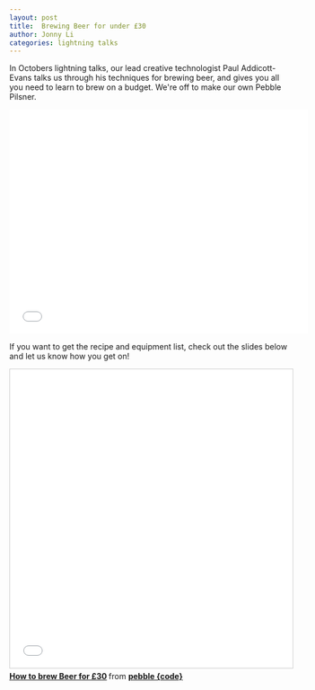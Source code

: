 ```yaml
---
layout: post
title:  Brewing Beer for under £30
author: Jonny Li
categories: lightning talks
---
```

In Octobers lightning talks, our lead creative technologist Paul Addicott-Evans talks us through his techniques for brewing beer, and gives you all you need to learn to brew on a budget.
We're off to make our own Pebble Pilsner.

<div class="video"><iframe width="532" height="400" src="//www.youtube.com/embed/2hVQz4KXfNQ" frameborder="0" allowfullscreen="allowfullscreen"></iframe></div>

If you want to get the recipe and equipment list, check out the slides below and let us know how you get on!

<iframe src="//www.slideshare.net/slideshow/embed_code/key/klTeeHE4ANBVgY?startSlide=2" width="532" height="532" frameborder="0" marginwidth="0" marginheight="0" scrolling="no" style="border:1px solid #CCC; border-width:1px; margin-bottom:5px; max-width: 100%;" allowfullscreen> </iframe> 
<div style="margin-bottom:5px"> <strong> <a href="//www.slideshare.net/pebblecode/how-to-brew-beer-for-30" title="How to brew Beer for £30" target="_blank">How to brew Beer for £30</a> </strong> from <strong><a href="//www.slideshare.net/pebblecode" target="_blank">pebble {code}</a></strong> </div>
